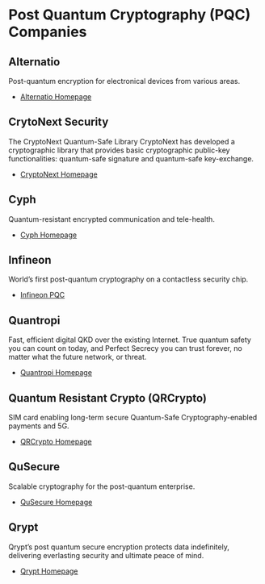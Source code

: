 # Post Quantum Cryptography (PQC) Companies

## Alternatio

Post-quantum encryption for electronical devices from various areas.

* [Alternatio Homepage](https://alternatio.pl/)

## CrytoNext Security

The CryptoNext Quantum-Safe Library CryptoNext has developed a cryptographic library that provides
basic cryptographic public-key functionalities: quantum-safe signature and quantum-safe
key-exchange.

* [CryptoNext Homepage](https://cryptonext-security.com/about.html)

## Cyph

Quantum-resistant encrypted communication and tele-health.

* [Cyph Homepage](https://www.cyph.com/)

## Infineon

World’s first post-quantum cryptography on a contactless security chip.

* [Infineon PQC](https://www.infineon.com/cms/en/product/promopages/post-quantum-cryptography/)

## Quantropi

Fast, efficient digital QKD over the existing Internet. True quantum safety you can count on today,
and Perfect Secrecy you can trust forever, no matter what the future network, or threat.

* [Quantropi Homepage](https://www.quantropi.com/)

## Quantum Resistant Crypto (QRCrypto)

SIM card enabling long-term secure Quantum-Safe Cryptography-enabled payments and 5G.

* [QRCrypto Homepage](https://www.qrcrypto.ch/)

## QuSecure

Scalable cryptography for the post-quantum enterprise.

* [QuSecure Homepage](https://www.qusecure.com/)

## Qrypt

Qrypt’s post quantum secure encryption protects data indefinitely, delivering everlasting security
and ultimate peace of mind.

* [Qrypt Homepage](https://www.qrypt.com/)